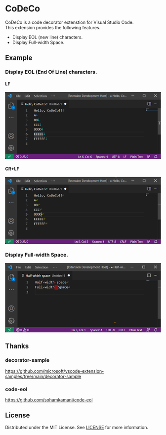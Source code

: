 # CoDeCo

CoDeCo is a code decorator extenstion for Visual Studio Code.  
This extension provides the following features.

* Display EOL (new line) characters.
* Display Full-width Space.

## Example

### Display EOL (End Of Line) characters.

#### LF

![](screenshot/lf.png)

#### CR+LF

![](screenshot/crlf.png)

### Display Full-width Space.

![](screenshot/full-width_space.png)

## Thanks

### decorator-sample

https://github.com/microsoft/vscode-extension-samples/tree/main/decorator-sample

### code-eol

https://github.com/sohamkamani/code-eol


## License

Distributed under the MIT License. See [LICENSE](./LICENSE) for more information.
